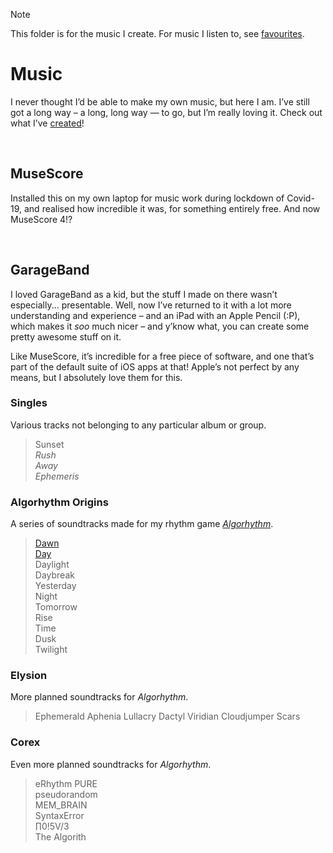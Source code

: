 > [!Note]
> This folder is for the music I create. For music I listen to, see [favourites](../~lists/favourites/music.md).

# Music

I never thought I’d be able to make my own music, but here I am. I’ve still got a long way – a long, long way — to go, but I’m really loving it. Check out what I’ve [created](tracks)!


<br>


## MuseScore
Installed this on my own laptop for music work during lockdown of Covid-19, and realised how incredible it was, for something entirely free. And now MuseScore 4!?


<br>


## GarageBand
I loved GarageBand as a kid, but the stuff I made on there wasn’t especially... presentable. Well, now I’ve returned to it with a lot more understanding and experience – and an iPad with an Apple Pencil (:P), which makes it *soo* much nicer – and y’know what, you can create some pretty awesome stuff on it.

Like MuseScore, it’s incredible for a free piece of software, and one that’s part of the default suite of iOS apps at that! Apple’s not perfect by any means, but I absolutely love them for this.

### Singles
Various tracks not belonging to any particular album or group.

> Sunset  
> *Rush*  
> *Away*  
> *Ephemeris*  

### Algorhythm Origins
A series of soundtracks made for my rhythm game [*Algorhythm*](https://github.com/Sup2point0/Algorhythm).

> [Dawn](tracks/Algorhythm%20Origins/Dawn.m4a)  
> [Day](tracks/Algorhythm%20Origins/Day.m4a)  
> Daylight  
> Daybreak  
> Yesterday  
> Night  
> Tomorrow  
> Rise  
> Time  
> Dusk  
> Twilight  

### Elysion
More planned soundtracks for *Algorhythm*.

> Ephemerald
> Aphenia
> Lullacry
> Dactyl
> Viridian
> Cloudjumper
> Scars

### Corex
Even more planned soundtracks for *Algorhythm*.

> eRhythm PURE  
> pseudorandom  
> MEM_BRAIN  
> SyntaxError  
> ∏0!5V/3  
> The Algorith  
